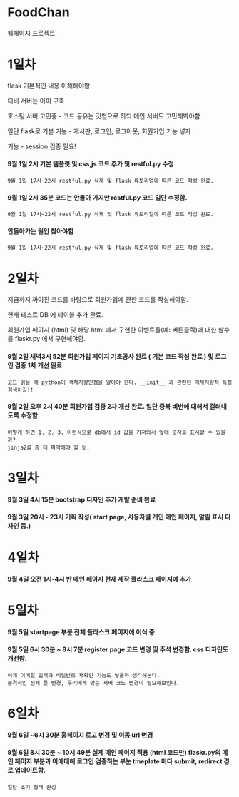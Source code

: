 # FoodChan
웹페이지 프로젝트

# 1일차
flask 기본적인 내용 이해해야함

디비 서버는 이미 구축

호스팅 서버 고민중 - 코드 공유는 깃헙으로 하되 메인 서버도 고민해봐야함

일단 flask로 기본 기능 - 게시판, 로그인, 로그아웃, 회원가입 기능 넣자

기능 - session 검증 필요!

#### 9월 1일 2시 기본 템플릿 및 css,js 코드 추가 및 restful.py 수정
	9월 1일 17시~22시 restful.py 삭제 및 flask 튜토리얼에 따른 코드 작성 완료.
#### 9월 1일 2시 35분 코드는 안돌아 가지만 restful.py 코드 일단 수정함.
	9월 1일 17시~22시 restful.py 삭제 및 flask 튜토리얼에 따른 코드 작성 완료.
####                  안돌아가는 원인 찾아야함
	9월 1일 17시~22시 restful.py 삭제 및 flask 튜토리얼에 따른 코드 작성 완료.


# 2일차
지금까지 짜여진 코드를 바탕으로 회원가입에 관한 코드를 작성해야함.
	
현재 테스트 DB 에 테이블 추가 완료.

회원가입 페이지 (html) 및 해당 html 에서 구현한 이벤트들(예: 버튼클릭)에 대한 함수를 flaskr.py 에서 구현해야함.

#### 9월 2일 새벽3시 52분 회원가입 페이지 기초공사 완료 ( 기본 코드 작성 완료 ) 및 로그인 검증 1차 개선 완료
	코드 읽을 때 python이 객체지향인점을 알아야 한다. __init__ 과 관련된 객체지향적 특징 검색하길!!
#### 9월 2일 오후 2시 40분 회원가입 검증 2차 개선 완료. 일단 중복 비번에 대해서 걸러내도록 수정함.
	어떻게 하면 1. 2. 3. 이런식으로 db에서 id 값을 가져와서 앞에 숫자를 표시할 수 있을까?
	jinja2를 좀 더 파악해야 할 듯.
# 3일차
#### 9월 3일 4시 15분 bootstrap 디자인 추가 개발 준비 완료
#### 9월 3일 20시 - 23시 기획 작성( start page, 사용자별 개인 메인 페이지, 알림 표시 디자인 등.)

# 4일차
#### 9월 4일 오전 1시-4시 반 메인 페이지 현재 제작 플라스크 페이지에 추가

# 5일차
#### 9월 5일 startpage 부분 전체 플라스크 페이지에 이식 중
#### 9월 5일 6시 30분 ~ 8시 7분 register page 코드 변경 및 주석 변경함. css 디자인도 개선함.
	이제 이메일 입력과 비밀번호 재확인 기능도 넣을까 생각해본다.
	본격적인 전체 틀 변경, 우리에게 맞는 서버 코드 변경이 필요해보인다.

# 6일차
#### 9월 6일 ~6시 30분 홈페이지 로고 변경 및 이동 url 변경
#### 9월 6일 8시 30분 ~ 10시 49분 실제 메인 페이지 적용 (html 코드만) flaskr.py의 메인 페이지 부분과 이에대해 로그인 검증하는 부눈 tmeplate 마다 submit, redirect 경로 업데이트함.
	일단 초기 형태 완성
